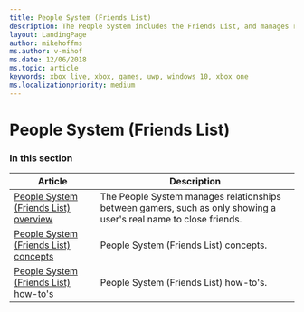 ```yaml
---
title: People System (Friends List)
description: The People System includes the Friends List, and manages relationships between gamers, such as only showing a user's real name to close friends.
layout: LandingPage
author: mikehoffms
ms.author: v-mihof
ms.date: 12/06/2018
ms.topic: article
keywords: xbox live, xbox, games, uwp, windows 10, xbox one
ms.localizationpriority: medium
---
```


# People System (Friends List)


### In this section

| Article | Description |
|---------|-------------|
| [People System (Friends List) overview](live-people-system-overview.md) | The People System manages relationships between gamers, such as only showing a user's real name to close friends. |
| [People System (Friends List) concepts](concepts/live-people-system-concepts-nav.md) | People System (Friends List) concepts. |
| [People System (Friends List) how-to's](howto/live-pplsys-howto-nav.md) | People System (Friends List) how-to's. |
